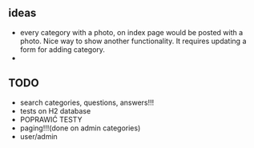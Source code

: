 ## ideas
- every category with a photo, on index page would be posted with a photo. 
       Nice way to show another functionality. It requires updating a form for adding category.
- 

## TODO
- search categories, questions, answers!!!
- tests on H2 database
- POPRAWIĆ TESTY
- paging!!!(done on admin categories)
- user/admin